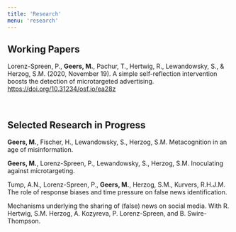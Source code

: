 ```yaml
---
title: 'Research'
menu: 'research'
---
```



## Working Papers

Lorenz-Spreen, P., **Geers, M.**, Pachur, T., Hertwig, R., Lewandowsky, S., & Herzog, S.M. (2020, November 19). A simple self-reflection intervention boosts the detection of microtargeted advertising. https://doi.org/10.31234/osf.io/ea28z

<br>

## Selected Research in Progress

**Geers, M.**, Fischer, H., Lewandowsky, S., Herzog, S.M. Metacognition in an age of misinformation.

**Geers, M.**, Lorenz-Spreen, P., Lewandowsky, S., Herzog, S.M. Inoculating against microtargeting.

Tump, A.N., Lorenz-Spreen, P., **Geers, M.**, Herzog, S.M., Kurvers, R.H.J.M. The role of response biases and time pressure on false news identification.

Mechanisms underlying the sharing of (false) news on social media. With R. Hertwig, S.M. Herzog, A. Kozyreva, P. Lorenz-Spreen, and B. Swire-Thompson.
